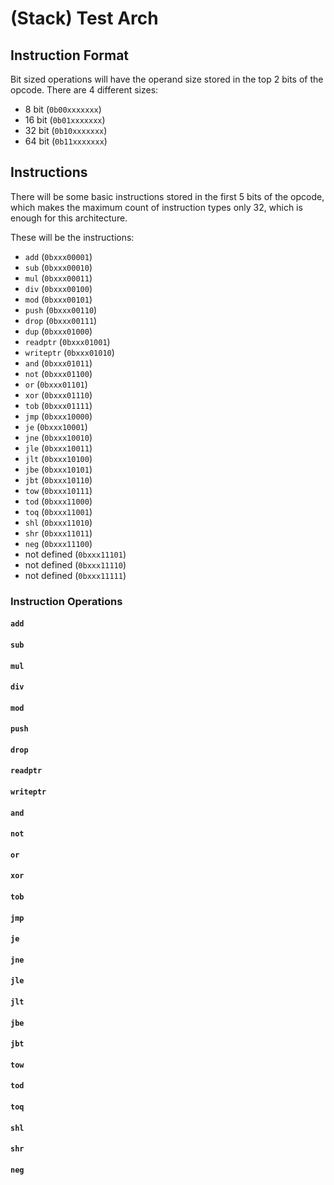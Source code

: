 # (Stack) Test Arch

## Instruction Format

Bit sized operations will have the operand size stored in the top 2 bits of the opcode. There are 4 different sizes:
- 8 bit (`0b00xxxxxxx`)
- 16 bit (`0b01xxxxxxx`)
- 32 bit (`0b10xxxxxxx`)
- 64 bit (`0b11xxxxxxx`)

## Instructions

There will be some basic instructions stored in the first 5 bits of the opcode, which makes the maximum count of instruction types only 32, which is enough for this architecture.

These will be the instructions:
- `add` (`0bxxx00001`)
- `sub` (`0bxxx00010`)
- `mul` (`0bxxx00011`)
- `div` (`0bxxx00100`)
- `mod` (`0bxxx00101`)
- `push` (`0bxxx00110`)
- `drop` (`0bxxx00111`)
- `dup` (`0bxxx01000`)
- `readptr` (`0bxxx01001`)
- `writeptr` (`0bxxx01010`)
- `and` (`0bxxx01011`)
- `not` (`0bxxx01100`)
- `or` (`0bxxx01101`)
- `xor` (`0bxxx01110`)
- `tob` (`0bxxx01111`)
- `jmp` (`0bxxx10000`)
- `je` (`0bxxx10001`)
- `jne` (`0bxxx10010`)
- `jle` (`0bxxx10011`)
- `jlt` (`0bxxx10100`)
- `jbe` (`0bxxx10101`)
- `jbt` (`0bxxx10110`)
- `tow` (`0bxxx10111`)
- `tod` (`0bxxx11000`)
- `toq` (`0bxxx11001`)
- `shl` (`0bxxx11010`)
- `shr` (`0bxxx11011`)
- `neg` (`0bxxx11100`)
- not defined (`0bxxx11101`)
- not defined (`0bxxx11110`)
- not defined (`0bxxx11111`)

### Instruction Operations

#### `add`

#### `sub`

#### `mul`

#### `div`

#### `mod`

#### `push`

#### `drop`

#### `readptr`

#### `writeptr`

#### `and`

#### `not`

#### `or`

#### `xor`

#### `tob`

#### `jmp`

#### `je`

#### `jne`

#### `jle`

#### `jlt`

#### `jbe`

#### `jbt`

#### `tow`

#### `tod`

#### `toq`

#### `shl`

#### `shr`

#### `neg`

